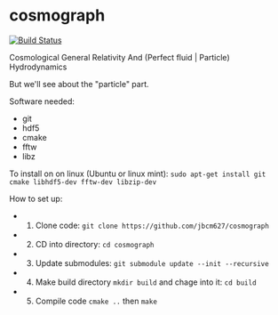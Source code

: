 cosmograph
==========
[![Build Status](https://travis-ci.com/jbcm627/cosmograph.svg?token=j5zJrjKFZL3UXL3HwPp6&branch=master)](https://travis-ci.com/jbcm627/cosmograph)

Cosmological General Relativity And (Perfect fluid | Particle) Hydrodynamics

But we'll see about the "particle" part.

Software needed:
 - git
 - hdf5
 - cmake
 - fftw
 - libz
 
To install on on linux (Ubuntu or linux mint): `sudo apt-get install git cmake libhdf5-dev fftw-dev libzip-dev`

How to set up:
 - 1) Clone code: `git clone https://github.com/jbcm627/cosmograph`
 - 2) CD into directory: `cd cosmograph`
 - 3) Update submodules: `git submodule update --init --recursive`
 - 4) Make build directory `mkdir build` and chage into it: `cd build`
 - 5) Compile code `cmake ..` then `make`
